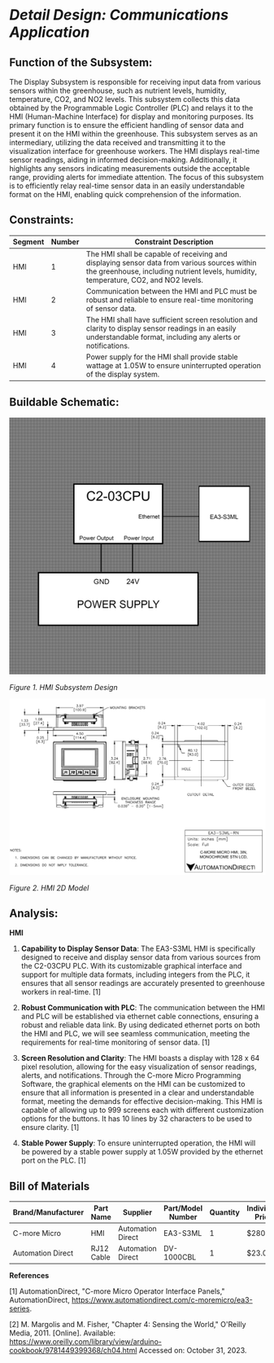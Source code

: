 # *Detail Design: Communications Application*

## **Function of the Subsystem:**

The Display Subsystem is responsible for receiving input data from various sensors within the greenhouse, such as nutrient levels, humidity, temperature, CO2, and NO2 levels. This subsystem collects this data obtained by the Programmable Logic Controller (PLC) and relays it to the HMI (Human-Machine Interface) for display and monitoring purposes. Its primary function is to ensure the efficient handling of sensor data and present it on the HMI within the greenhouse. This subsystem serves as an intermediary, utilizing the data received and transmitting it to the visualization interface for greenhouse workers. The HMI displays real-time sensor readings, aiding in informed decision-making. Additionally, it highlights any sensors indicating measurements outside the acceptable range, providing alerts for immediate attention. The focus of this subsystem is to efficiently relay real-time sensor data in an easily understandable format on the HMI, enabling quick comprehension of the information.

## **Constraints:**

|Segment|Number|Constraint Description|
|--------|-|-------------------------------------------------|
|HMI|1|The HMI shall be capable of receiving and displaying sensor data from various sources within the greenhouse, including nutrient levels, humidity, temperature, CO2, and NO2 levels.|
|HMI|2|Communication between the HMI and PLC must be robust and reliable to ensure real-time monitoring of sensor data.|
|HMI|3|The HMI shall have sufficient screen resolution and clarity to display sensor readings in an easily understandable format, including any alerts or notifications.|
|HMI|4|Power supply for the HMI shall provide stable wattage at 1.05W to ensure uninterrupted operation of the display system.|

## **Buildable Schematic:**

![HMI Design](https://github.com/RealityHertz/Greenhouse-Project/blob/main/Documentation/Images/CADHMISubsystemSchematic.jpg)

*Figure 1. HMI Subsystem Design*

![HMI 2D Model](https://github.com/RealityHertz/Greenhouse-Project/blob/main/Documentation/Images/HMI2DModel.PNG)

*Figure 2. HMI 2D Model*

## **Analysis:**

**HMI**
1. **Capability to Display Sensor Data**: The EA3-S3ML HMI is specifically designed to receive and display sensor data from various sources from the C2-03CPU PLC. With its customizable graphical interface and support for multiple data formats, including integers from the PLC, it ensures that all sensor readings are accurately presented to greenhouse workers in real-time. [1]

2. **Robust Communication with PLC**: The communication between the HMI and PLC will be established via ethernet cable connections, ensuring a robust and reliable data link. By using dedicated ethernet ports on both the HMI and PLC, we will see seamless communication, meeting the requirements for real-time monitoring of sensor data. [1]

3. **Screen Resolution and Clarity**: The HMI boasts a display with 128 x 64 pixel resolution, allowing for the easy visualization of sensor readings, alerts, and notifications. Through the C-more Micro Programming Software, the graphical elements on the HMI can be customized to ensure that all information is presented in a clear and understandable format, meeting the demands for effective decision-making. This HMI is capable of allowing up to 999 screens each with different customization options for the buttons. It has 10 lines by 32 characters to be used to ensure clarity. [1]

4. **Stable Power Supply**: To ensure uninterrupted operation, the HMI will be powered by a stable power supply at 1.05W provided by the ethernet port on the PLC. [1]

## **Bill of Materials**
|Brand/Manufacturer|Part Name|Supplier|Part/Model Number|Quantity|Individual Price|Total|
|----|-----------|-----------|------------|--------|----------------|-----|
|C-more Micro|HMI|Automation Direct|EA3-S3ML|1|$280.00|$280.00|
|Automation Direct|RJ12 Cable|Automation Direct|DV-1000CBL|1|$23.00|$23.00|

**References**

[1] AutomationDirect, "C-more Micro Operator Interface Panels," AutomationDirect, https://www.automationdirect.com/c-moremicro/ea3-series.


[2] M. Margolis and M. Fisher, "Chapter 4: Sensing the World," O'Reilly Media, 2011. [Online]. Available: 
<https://www.oreilly.com/library/view/arduino-cookbook/9781449399368/ch04.html> 
Accessed on: October 31, 2023.
